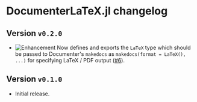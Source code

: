 # DocumenterLaTeX.jl changelog

## Version `v0.2.0`

* ![Enhancement][badge-enhancement] Now defines and exports the `LaTeX` type
  which should be passed to Documenter's `makedocs` as `makedocs(format = LaTeX(), ...)`
  for specifying LaTeX / PDF output ([#6][github-6]).

## Version `v0.1.0`

* Initial release.


[github-6]: https://github.com/JuliaDocs/DocumenterLaTeX.jl/pull/6


[badge-breaking]: https://img.shields.io/badge/BREAKING-red.svg
[badge-deprecation]: https://img.shields.io/badge/deprecation-orange.svg
[badge-feature]: https://img.shields.io/badge/feature-green.svg
[badge-enhancement]: https://img.shields.io/badge/enhancement-blue.svg
[badge-bugfix]: https://img.shields.io/badge/bugfix-purple.svg

<!--
# Badges

![BREAKING][badge-breaking]
![Deprecation][badge-deprecation]
![Feature][badge-feature]
![Enhancement][badge-enhancement]
![Bugfix][badge-bugfix]
-->
